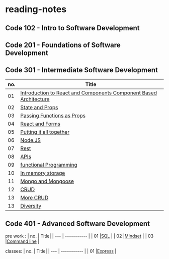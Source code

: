 # reading-notes

## Code 102 - Intro to Software Development

## Code 201 - Foundations of Software Development

## Code 301 - Intermediate Software Development

| no. | Title|
| --- | ----------- |
|  01 | [Introduction to React and Components Component Based Architecture](https://github.com/WllaTalafha/reading-notes/blob/main/301/itroAboutReactAndComponent.md) |
|  02 | [State and Props](https://github.com/WllaTalafha/reading-notes/blob/main/301/stateAndProps.md) |
|  03 | [Passing Functions as Props](https://github.com/WllaTalafha/reading-notes/blob/main/301/passingFunctionsAsProp.md) |
|  04 | [React and Forms](https://github.com/WllaTalafha/reading-notes/blob/main/301/stateAndProps.md)          |
|  05 | [Putting it all together](https://github.com/WllaTalafha/reading-notes/blob/main/301/puttingItAllTogether.md)  |
|  06 | [Node.JS](https://github.com/WllaTalafha/reading-notes/blob/main/301/nodeJS.md)          |
|  07 | [Rest](https://github.com/WllaTalafha/reading-notes/blob/main/301/rest.md)          |
|  08 | [APIs](https://github.com/WllaTalafha/reading-notes/blob/main/301/APIs.md)          |
|  09 | [functional Programming](https://github.com/WllaTalafha/reading-notes/blob/main/301/functionalProgramming.md)          |
| 10 | [In memory storage](https://github.com/WllaTalafha/reading-notes/blob/main/301/inMemoryStorage.md)          |
| 11 | [Mongo and Mongoose](https://github.com/WllaTalafha/reading-notes/blob/main/301/mongoAndMongoose.md)          |
| 12 | [CRUD](https://github.com/WllaTalafha/reading-notes/blob/main/301/CRUD.md)          |
| 13 | [More CRUD](https://github.com/WllaTalafha/reading-notes/blob/main/301/MoreCRUD.md)          |
| 13 | [Diversity](https://github.com/WllaTalafha/reading-notes/blob/main/301/Diversity.md)          |

## Code 401 - Advanced Software Development
 pre work : 
| no. | Title|
| --- | ----------- |
|  01 |[SQL](./401/sql.md) |
|  02 |[Mindset](https://github.com/WllaTalafha/reading-notes/blob/main/401/mindset.md) |
|  03 |[Command line](https://github.com/WllaTalafha/reading-notes/blob/main/401/commandLine.md) |


classes:
| no. | Title|
| --- | ----------- |
|  01 |[Express](https://github.com/WllaTalafha/reading-notes/blob/main/401/Express.md) |
